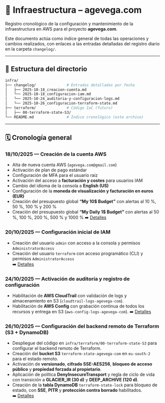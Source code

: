 # 🧱 Infraestructura – agevega.com

Registro cronológico de la configuración y mantenimiento de la infraestructura en AWS para el proyecto **agevega.com**.

Este documento actúa como índice general de todas las operaciones y cambios realizados, con enlaces a las entradas detalladas del registro diario en la carpeta `changelog/`.

---

## 📘 Estructura del directorio

```bash
infra/
├── changelog/              # Entradas detalladas por fecha
│   ├── 2025-10-18_creacion-cuenta.md
│   └── 2025-10-18_configuracion-iam.md
│   └── 2025-10-24_auditoria-y-configuracion-logs.md
│   └── 2025-10-26_configuracion-terraform-state.md
├── terraform/              # Código IaC (futuro)
│   ├── 00-terraform-state-S3/
└── README.md               # Índice cronológico (este archivo)
```

---

## 🗓️ Cronología general

### 18/10/2025 — Creación de la cuenta AWS
- Alta de nueva cuenta AWS (`agevega.com@gmail.com`)
- Activación de plan de pago estándar
- Configuración de MFA para el usuario raíz
- Activación del acceso a **facturación y costes** para usuarios IAM
- Cambio del idioma de la consola a **English (US)**
- Configuración de la **moneda de visualización y facturación en euros (EUR)**
- Creación del presupuesto global **“My 10$ Budget”** con alertas al 10 %, 50 %, 100 % y 200 %
- Creación del presupuesto global **“My Daily 1$ Budget”** con alertas al 50 %, 100 %, 200 %, 500 % y 1000 %
➡️ [Detalles](changelog/2025-10-18_creacion-cuenta.md)

### 20/10/2025 — Configuración inicial de IAM
- Creación del usuario `admin` con acceso a la consola y permisos `AdministratorAccess`
- Creación del usuario `terraform` con acceso programático (CLI) y permisos `AdministratorAccess`  
➡️ [Detalles](changelog/2025-10-20_configuracion-iam.md)

### 24/10/2025 — Activación de auditoría y registro de configuración
- Habilitación de **AWS CloudTrail** con validación de logs y almacenamiento en S3 (`cloudtrail-logs-agevega-com`).
- Habilitación de **AWS Config** con grabación continua de todos los recursos y entrega en S3 (`aws-config-logs-agevega-com`).
➡️ [Detalles](changelog/2025-10-24_auditoria-y-configuracion-logs.md)

### 26/10/2025 — Configuración del backend remoto de Terraform (S3 + DynamoDB)
- Despliegue del código en `infra/terraform/00-terraform-state-S3` para configurar el backend remoto de Terraform.  
- Creación del **bucket S3** `terraform-state-agevega-com` en `eu-south-2` para el estado remoto.  
- Activación de **versionado**, **cifrado SSE-AES256**, **bloqueo de acceso público** y **propiedad forzada al propietario**.  
- Aplicación de política **DenyInsecureTransport** y regla de ciclo de vida con transición a **GLACIER_IR (30 d)** y **DEEP_ARCHIVE (120 d)**.  
- Creación de la **tabla DynamoDB** `terraform-state-lock` para bloqueo de estado, con **SSE**, **PITR** y **protección contra borrado** habilitados.  
➡️ [Detalles](changelog/2025-10-26_configuracion-terraform-state.md)
